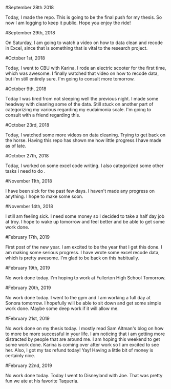 #September 28th 2018

Today, I made the repo. This is going to be the final push for my thesis. So now I am logging to keep it public. Hope you enjoy the ride!


#September 29th, 2018

On Saturday, I am going to watch a video on how to data clean and recode in Excel, since that is something that is vital to the research project.


#October 1st, 2018

Today, I went to CBU with Karina, I rode an electric scooter for the first time, which was awesome. I finally watched that video on how to recode data, but i'm still entirely sure. I'm going to consult more tomorrow.


#October 9th, 2018

Today I was tired from not sleeping well the previous night. I made some headway with cleaning some of the data. Still stuck on another part of categorizing my various regarding my eudaimonia scale. I'm going to consult with a friend regarding this.


#October 23rd, 2018

Today, I watched some more videos on data cleaning. Trying to get back on the horse. Having this repo has shown me how little
progress I have made as of late.


#October 27th, 2018

Today, I worked on some excel code writing. I also categorized some other tasks i need to do .

#November 11th, 2018

I have been sick for the past few days. I haven't made any progress on anything. I hope to make some soon.


#November 14th, 2018

I still am feeling sick. I need some money so I decided to take a half day job at troy. I hope to wake up tomorrow and feel better and be able to get some work done.

#February 17th, 2019

First post of the new year. I am excited to be the year that I get this done. I am making some serious progress. I have wrote some excel recode data, which is pretty awesome. I'm glad to be back on this habitually.

#February 19th, 2019

No work done today. I'm hoping to work at Fullerton High School Tomorrow.

#February 20th, 2019

No work done today. I went to the gym and I am working a full day at Sonora tomorrow. I hopefully will be able to sit down and get some simple work done. Maybe some deep work if it will allow me.

#February 21st, 2019

No work done on my thesis today. I mostly read Sam Altman's blog on how to more be more successful in your life. I am noticing that i am getting more distracted by people that are around me. I am hoping this weekend to get some work done. Karina is coming over after work so I am excited to see her. Also, I got my tax refund today! Yay! Having a little bit of money is certainly nice.

#February 22nd, 2019

No work done today. Today I went to Disneyland with Joe. That was pretty fun we ate at his favorite Taqueria. 
